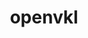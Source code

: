 ---
title: "openvkl"
layout: cache
categories: [package, develop]
meta: {"compilers": ["gcc@11.1.0"], "num_specs": 16, "num_specs_by_stack": {"data-vis-sdk": 16, "root": 16}, "oss": ["ubuntu20.04"], "platforms": ["linux"], "stacks": ["data-vis-sdk", "root"], "targets": ["x86_64_v3"], "versions": ["1.3.1"]}
spec_details: [{"compiler": "gcc@11.1.0", "hash": "24ujnfzrqbveqwb5zqpghfqosuuqz4sr", "os": "ubuntu20.04", "platform": "linux", "size": "-", "stacks": ["data-vis-sdk", "root"], "target": "x86_64_v3", "variants": ["build_system=cmake", "build_type=Release", "generator=make", "~ipo"], "versions": ["1.3.1"]}, {"compiler": "gcc@11.1.0", "hash": "3q3fuix4keelmtmkmf7sjw6tiandg3t5", "os": "ubuntu20.04", "platform": "linux", "size": "-", "stacks": ["data-vis-sdk", "root"], "target": "x86_64_v3", "variants": ["build_system=cmake", "build_type=Release", "generator=make", "~ipo"], "versions": ["1.3.1"]}, {"compiler": "gcc@11.1.0", "hash": "5ifvxrcm3hznwxm6xsl3msr4tmbxw5oq", "os": "ubuntu20.04", "platform": "linux", "size": "-", "stacks": ["data-vis-sdk", "root"], "target": "x86_64_v3", "variants": ["build_system=cmake", "build_type=Release", "generator=make", "~ipo"], "versions": ["1.3.1"]}, {"compiler": "gcc@11.1.0", "hash": "6qhtaodvplkl73lwoum3mvx3tam57odp", "os": "ubuntu20.04", "platform": "linux", "size": "-", "stacks": ["data-vis-sdk", "root"], "target": "x86_64_v3", "variants": ["build_system=cmake", "build_type=Release", "generator=make", "~ipo"], "versions": ["1.3.1"]}, {"compiler": "gcc@11.1.0", "hash": "aqxwb5k54zokdvcdonenxtytiofrxbo3", "os": "ubuntu20.04", "platform": "linux", "size": "-", "stacks": ["data-vis-sdk", "root"], "target": "x86_64_v3", "variants": ["build_system=cmake", "build_type=Release", "generator=make", "~ipo"], "versions": ["1.3.1"]}, {"compiler": "gcc@11.1.0", "hash": "elo3k3g353dpb4q7qwfnw2yxvbmk6nii", "os": "ubuntu20.04", "platform": "linux", "size": "-", "stacks": ["data-vis-sdk", "root"], "target": "x86_64_v3", "variants": ["build_system=cmake", "build_type=Release", "generator=make", "~ipo"], "versions": ["1.3.1"]}, {"compiler": "gcc@11.1.0", "hash": "gofbboxhhn53dycj52ngdcmxladlt7c4", "os": "ubuntu20.04", "platform": "linux", "size": "-", "stacks": ["data-vis-sdk", "root"], "target": "x86_64_v3", "variants": ["build_system=cmake", "build_type=Release", "generator=make", "~ipo"], "versions": ["1.3.1"]}, {"compiler": "gcc@11.1.0", "hash": "kea4m3ttadttlsutrqesrdpei6yd3awv", "os": "ubuntu20.04", "platform": "linux", "size": "-", "stacks": ["data-vis-sdk", "root"], "target": "x86_64_v3", "variants": ["build_system=cmake", "build_type=Release", "generator=make", "~ipo"], "versions": ["1.3.1"]}, {"compiler": "gcc@11.1.0", "hash": "ll7dnntww5xb26dwaidzbdtkl7y24dyf", "os": "ubuntu20.04", "platform": "linux", "size": "-", "stacks": ["data-vis-sdk", "root"], "target": "x86_64_v3", "variants": ["build_system=cmake", "build_type=Release", "generator=make", "~ipo"], "versions": ["1.3.1"]}, {"compiler": "gcc@11.1.0", "hash": "lmdrqxovd37cxm2qjxwkiqmtmiaiaf3l", "os": "ubuntu20.04", "platform": "linux", "size": "-", "stacks": ["data-vis-sdk", "root"], "target": "x86_64_v3", "variants": ["build_system=cmake", "build_type=Release", "generator=make", "~ipo"], "versions": ["1.3.1"]}, {"compiler": "gcc@11.1.0", "hash": "ontq7kuioxakw3r4glcs3f2eemc6oax6", "os": "ubuntu20.04", "platform": "linux", "size": "-", "stacks": ["data-vis-sdk", "root"], "target": "x86_64_v3", "variants": ["build_system=cmake", "build_type=Release", "generator=make", "~ipo"], "versions": ["1.3.1"]}, {"compiler": "gcc@11.1.0", "hash": "tudhlpcuhftizcy4cmopatwxxrvynehg", "os": "ubuntu20.04", "platform": "linux", "size": "-", "stacks": ["data-vis-sdk", "root"], "target": "x86_64_v3", "variants": ["build_system=cmake", "build_type=Release", "generator=make", "~ipo"], "versions": ["1.3.1"]}, {"compiler": "gcc@11.1.0", "hash": "u4eyofy2kcuxiujsvhssy2cye6d2rl47", "os": "ubuntu20.04", "platform": "linux", "size": "-", "stacks": ["data-vis-sdk", "root"], "target": "x86_64_v3", "variants": ["build_system=cmake", "build_type=Release", "generator=make", "~ipo"], "versions": ["1.3.1"]}, {"compiler": "gcc@11.1.0", "hash": "vovtfb335hzj6crg6cbtxft7y63vrjml", "os": "ubuntu20.04", "platform": "linux", "size": "-", "stacks": ["data-vis-sdk", "root"], "target": "x86_64_v3", "variants": ["build_system=cmake", "build_type=Release", "generator=make", "~ipo"], "versions": ["1.3.1"]}, {"compiler": "gcc@11.1.0", "hash": "vrpmtfvbmrwsbpukmcjspzoug2yf5x4l", "os": "ubuntu20.04", "platform": "linux", "size": "-", "stacks": ["data-vis-sdk", "root"], "target": "x86_64_v3", "variants": ["build_system=cmake", "build_type=Release", "generator=make", "~ipo"], "versions": ["1.3.1"]}, {"compiler": "gcc@11.1.0", "hash": "xen3j2qpbuz56xat6jqq4xm3rtohra67", "os": "ubuntu20.04", "platform": "linux", "size": "-", "stacks": ["data-vis-sdk", "root"], "target": "x86_64_v3", "variants": ["build_system=cmake", "build_type=Release", "generator=make", "~ipo"], "versions": ["1.3.1"]}]
---